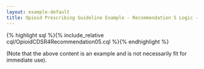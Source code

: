 ```yaml
---
layout: example-default
title: Opioid Prescribing Guideline Example - Recommendation 5 Logic - CQL Source
---
```


{% highlight sql %}{% include_relative cql/OpioidCDSR4Recommendation05.cql %}{% endhighlight %}

(Note that the above content is an example and is not necessarily fit for immediate use).
